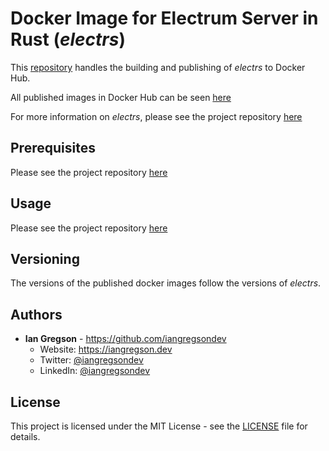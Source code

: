 # Docker Image for Electrum Server in Rust (_electrs_)

This [repository](https://github.com/iangregsondev/electrs-docker) handles the building and publishing of _electrs_ to Docker Hub.

All published images in Docker Hub can be seen [here](https://hub.docker.com/repository/docker/iangregsondev/electrs)

For more information on _electrs_, please see the project repository [here](https://github.com/romanz/electrs)

## Prerequisites

Please see the project repository [here](https://github.com/romanz/electrs)

## Usage

Please see the project repository [here](https://github.com/romanz/electrs)

## Versioning

The versions of the published docker images follow the versions of _electrs_.

## Authors

* **Ian Gregson** - https://github.com/iangregsondev
    * Website: https://iangregson.dev
    * Twitter: [@iangregsondev](https://twitter.com/iangregsondev)
    * LinkedIn: [@iangregsondev](https://www.linkedin.com/in/iangregsondev)

## License

This project is licensed under the MIT License - see the [LICENSE](LICENSE) file for details.
